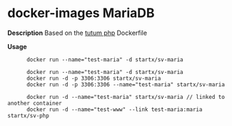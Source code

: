 docker-images MariaDB
=====================

**Description**
Based on the [tutum php](https://registry.hub.docker.com/u/tutum/mariadb) Dockerfile

**Usage**  
	
          docker run --name="test-maria" -d startx/sv-maria

          docker run --name="test-maria" -d startx/sv-maria
          docker run -d -p 3306:3306 startx/sv-maria
          docker run -d -p 3306:3306 --name="test-maria" startx/sv-maria

          docker run -d --name="test-maria" startx/sv-maria // linked to another container
          docker run -d --name="test-www" --link test-maria:maria startx/sv-php
